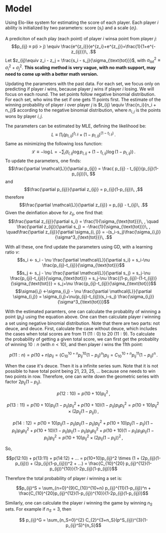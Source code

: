 # Model

Using Elo-like system for estimating the score of each player. Each player $i$ ability is initialized by two parameters: score ($s_i$) and a scale ($\sigma_i$).



A prediciton of each play (each point) of player $i$ winsa point from player $j$:
$$p_{ij} ≡ p(i > j) \equiv \frac{e^{z_i}}{e^{z_i}+e^{z_j}}=\frac{1}{1+e^{-z_{ij}}}\, .$$
Let $z_{ij}\equiv z_i - z_j = \frac{s_i - s_j}{\sigma_{\text{tot}}}$, with $\sigma_{\text{tot}}^2\equiv \sigma_i^2 +  \sigma_j^2$. **This scaling method is very vague, with no math support, may need to come up with a better math version.**

Updating the parameters with the past data. For each set, we focus only on predicting if player $i$ wins, because player $j$ wins if player $i$ losing. We will focus on each round. The set points follow negative binomial distribution. For each set, who wins the set if one gets 11 points first. The estimate of the winning probability of player $i$ over player $j$ is $t_{ij} \equiv \frac{n_i}{n_i + n_j}$ according to the negative binomial distribution, where $n_{i, j}$ is the points wons by player $i, j$.

The parameters can be estimated by MLE, defining the likelihood be:
$$L\equiv \prod_I (p_{I, ij})^{t_{I, ij}} \times (1-p_{I, ij})^{(1-t_{I, ij})}\, .$$
Same as minimizing the following loss function:
$$\mathcal{L}≡-\log{L}=-\sum_I (t_{I, ij} \log{p_{I, ij}} + (1-t_{I, ij})\log{(1-p_{I, ij})})\, .$$
To update the parameters, one finds:
$$\frac{\partial \mathcal{L}}{\partial p_{ij}} = \frac{ p_{ij} - t_{ij}}{p_{ij}(1-p_{ij})}\, $$
and
$$\frac{\partial p_{ij}}{\partial z_{ij}} = p_{ij}(1-p_{ij})\, ,$$
therefore
$$\frac{\partial \mathcal{L}}{\partial z_{ij}} = p_{ij} - t_{ij}\, .$$
Given the deinfiation above for $z_{ij}$, one find that:
$$\frac{\partial z_{ij}}{\partial s_i} = \frac{1}{\sigma_{\text{tot}}}\, , \quad \frac{\partial z_{ij}}{\partial s_j} = -\frac{1}{\sigma_{\text{tot}}}\, , \quad\frac{\partial z_{ij}}{\partial \sigma_{i, j}} = -(s_i-s_j)\frac{\sigma_{i,j}}{\sigma^3_{\text{tot}}}\, .$$

With all these, one find update the parameters using GD, with a learning ratio $\nu$:
$$s_i ← s_i - \nu \frac{\partial \mathcal{L}}{\partial s_i} = s_i-\nu \frac{p_{ij}-t_{ij}}{\sigma_{\text{tot}}}$$
$$s_j ← s_j - \nu \frac{\partial \mathcal{L}}{\partial s_j} = s_j-\nu \frac{p_{ji}-t_{ji}}{\sigma_{\text{tot}}} = s_j-\nu \frac{(1-p_{ij})-(1-t_{ij})}{\sigma_{\text{tot}}} = s_j+\nu \frac{p_{ij}-t_{ij}}{\sigma_{\text{tot}}}$$
$$\sigma{i,j} ←\sigma_{i,j} - \nu \frac{\partial \mathcal{L}}{\partial \sigma_{i,j}} = \sigma_{i,j}+\nu(p_{ij}-t_{ij})(s_i-s_j) \frac{\sigma_{i,j}}{\sigma^3_{\text{tot}}}$$


With the estimated paramters, one can calculate the probablity of winning a point ($p_{ij}$) using the equation above. One can then calculate player $i$ winning a set using negative binomial distribution. Note that there are two parts: not deuce, and deuce. First, calculate the case without deuce, which includes the cases when total scores are from 11 ($11:0$) to 20 ($11:9$). To calculate the probability of getting a given total score, we can first get the probablity of winning $10:n$ (with $n<10$), and then player $i$ wins the 11th point:

$$p(11:n) = p(10+n)p_{ij} = (C^{10+n}_{10}p_{ij}^{10}(1-p_{ij})^n) p_{ij} = C^{10+n}_{10}p_{ij}^{11}(1-p_{ij})^n\, .$$

When the case it's deuce. Then it is a infinite series sum. Note that it is not possible to have total point being 21, 23, 25, ... because one needs to win two points in row. Therefore, one can write down the geometric series with factor $2p_{ij}(1-p_{ij})$.

$$p(12:10)= p(10+10)p_{ij}^2\, ,$$


$$p(13:11) = p(10+10)p_{ij}(1-p_{ij})p_{ij}^2 + p(10+10)(1-p_{ij})p_{ij}p_{ij}^2 = p(10+10)p_{ij}^2\times (2p_{ij}(1-p_{ij}))\, ,$$

$$p(14:12) =p(10+10)p_{ij}(1-p_{ij})p_{ij}(1-p_{ij})p_{ij}^2 + p(10+10)p_{ij}(1-p_{ij})(1-p_{ij})p_{ij}p_{ij}^2 + p(10+10)(1-p_{ij})p_{ij}(1-p_{ij})p_{ij}p_{ij}^2 + p(10+10)(1-p_{ij})p_{ij}p_{ij}(1-p_{ij})p_{ij}^2 = p(10+10)p_{ij}^2\times (2p_{ij}(1-p_{ij}))^2\, ,$$



So,

$$p(12:10) + p(13:11) + p(14:12) + ... = p(10+10)p_{ij}^2 \times (1 + (2p_{ij}(1-p_{ij})) + (2p_{ij}(1-p_{ij}))^2 + ...) = \frac{C_{10}^{20} p_{ij}^{12}(1-p_{ij})^{10}}{1-2p_{ij}(1-p_{ij})}$$



Therefore the total probability of player $i$ winning a set is:

$$p_{ij}^S = \sum_{n=0}^{9}C_{10}^{10+n} p_{ij}^{11}(1-p_{ij})^n + \frac{C_{10}^{20}p_{ij}^{12}(1-p_{ij})^{10}}{1-2p_{ij}(1-p_{ij})}$$

Similarly, one can calculate the player $i$ winning the game by winning $n_S$ sets. For example if $n_S=3$, then

$$ p_{ij}^G = \sum_{n_S=0}^{2} C_{2}^{3+n_S}(p^S_{ij})^{3}(1-p_{ij}^S)^{n_S}$$







